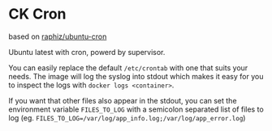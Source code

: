 # CK Cron
based on [raphiz/ubuntu-cron](https://registry.hub.docker.com/u/raphiz/ubuntu-cron)

Ubuntu latest with cron, powerd by supervisor.

You can easily replace the default `/etc/crontab` with one that suits your needs.
The image will log the syslog into stdout which makes it easy for you to
inspect the logs with `docker logs <container>`.

If you want that other files also appear in the stdout, you can set the environment
variable `FILES_TO_LOG` with a semicolon separated list of files to log (eg.
`FILES_TO_LOG=/var/log/app_info.log;/var/log/app_error.log`)

